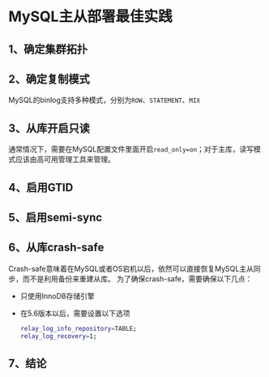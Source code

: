 # MySQL主从部署最佳实践 

## 1、确定集群拓扑

 
## 2、确定复制模式

MySQL的binlog支持多种模式，分别为```ROW```、```STATEMENT```、```MIX```

## 3、从库开启只读

通常情况下，需要在MySQL配置文件里面开启```read_only=on```；对于主库，读写模式应该由高可用管理工具来管理。

## 4、启用GTID

## 5、启用semi-sync

## 6、从库crash-safe

Crash-safe意味着在MySQL或者OS宕机以后，依然可以直接恢复MySQL主从同步，而不是利用备份来重建从库。
为了确保crash-safe，需要确保以下几点：

- 只使用InnoDB存储引擎

- 在5.6版本以后，需要设置以下选项
   
   ```bash
  relay_log_info_repository=TABLE;
  relay_log_recovery=1;
   ```

## 7、结论
